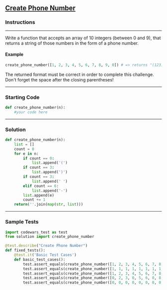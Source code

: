 ## [Create Phone Number](https://www.codewars.com/kata/525f50e3b73515a6db000b83)

### Instructions

---

Write a function that accepts an array of 10 integers (between 0 and 9), that returns a string of those numbers in the form of a phone number.

#### Example
```python
create_phone_number([1, 2, 3, 4, 5, 6, 7, 8, 9, 0]) # => returns "(123) 456-7890"
```
The returned format must be correct in order to complete this challenge.
Don't forget the space after the closing parentheses!

---

### Starting Code


```python
def create_phone_number(n):
    #your code here
```

---

### Solution


```python
def create_phone_number(n):
    list = []
    count = 0
    for e in n:
        if count == 0:
            list.append('(')
        if count == 3:
            list.append(')')
        if count == 3:
            list.append(' ')
        elif count == 6:
            list.append('-')
        list.append(e)
        count += 1
    return(''.join(map(str, list)))
```

---

### Sample Tests

```python
import codewars_test as test
from solution import create_phone_number

@test.describe("Create Phone Number")
def fixed_tests():
    @test.it('Basic Test Cases')
    def basic_test_cases():
        test.assert_equals(create_phone_number([1, 2, 3, 4, 5, 6, 7, 8, 9, 0]), "(123) 456-7890")
        test.assert_equals(create_phone_number([1, 1, 1, 1, 1, 1, 1, 1, 1, 1]), "(111) 111-1111")
        test.assert_equals(create_phone_number([1, 2, 3, 4, 5, 6, 7, 8, 9, 0]), "(123) 456-7890")
        test.assert_equals(create_phone_number([0, 2, 3, 0, 5, 6, 0, 8, 9, 0]), "(023) 056-0890")
        test.assert_equals(create_phone_number([0, 0, 0, 0, 0, 0, 0, 0, 0, 0]), "(000) 000-0000")
```
